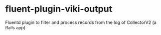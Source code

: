 # fluent-plugin-viki-output
Fluentd plugin to filter and process records from the log of CollectorV2 (a Rails app)
